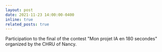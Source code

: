 ```yaml
---
layout: post
date: 2021-11-23 14:00:00-0400
inline: true
related_posts: true
---
```


Participation to the final of the contest "Mon projet IA en 180 secondes" organized by the CHRU of Nancy.